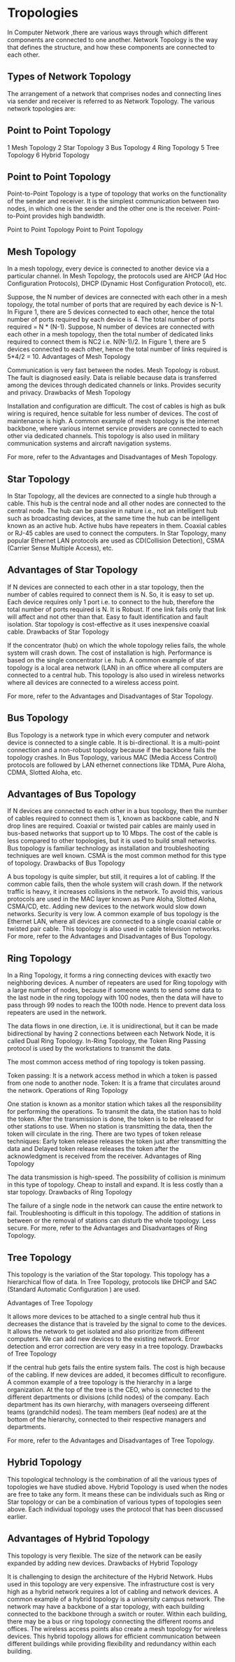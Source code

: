 # Tropologies
In Computer Network ,there are various ways through which different components are connected to one another. Network Topology is the way that defines the structure, and how these components are connected to each other.

## Types of Network Topology
The arrangement of a network that comprises nodes and connecting lines via sender and receiver is referred to as Network Topology. The various network topologies are:

## Point to Point Topology
1 Mesh Topology
2 Star Topology
3 Bus Topology
4 Ring Topology
5 Tree Topology
6 Hybrid Topology


## Point to Point Topology
Point-to-Point Topology is a type of topology that works on the functionality of the sender and receiver. It is the simplest communication between two nodes, in which one is the sender and the other one is the receiver. Point-to-Point provides high bandwidth.

Point to Point Topology
Point to Point Topology

## Mesh Topology
In a mesh topology, every device is connected to another device via a particular channel. In Mesh Topology, the protocols used are AHCP (Ad Hoc Configuration Protocols), DHCP (Dynamic Host Configuration Protocol), etc.


Suppose, the N number of devices are connected with each other in a mesh topology, the total number of ports that are required by each device is N-1. In Figure 1, there are 5 devices connected to each other, hence the total number of ports required by each device is 4. The total number of ports required = N * (N-1).
Suppose, N number of devices are connected with each other in a mesh topology, then the total number of dedicated links required to connect them is NC2 i.e. N(N-1)/2. In Figure 1, there are 5 devices connected to each other, hence the total number of links required is 5*4/2 = 10.
Advantages of Mesh Topology

Communication is very fast between the nodes.
Mesh Topology is robust.
The fault is diagnosed easily. Data is reliable because data is transferred among the devices through dedicated channels or links.
Provides security and privacy.
Drawbacks of Mesh Topology

Installation and configuration are difficult.
The cost of cables is high as bulk wiring is required, hence suitable for less number of devices.
The cost of maintenance is high.
A common example of mesh topology is the internet backbone, where various internet service providers are connected to each other via dedicated channels. This topology is also used in military communication systems and aircraft navigation systems.

For more, refer to the Advantages and Disadvantages of Mesh Topology.

## Star Topology
In Star Topology, all the devices are connected to a single hub through a cable. This hub is the central node and all other nodes are connected to the central node. The hub can be passive in nature i.e., not an intelligent hub such as broadcasting devices, at the same time the hub can be intelligent known as an active hub. Active hubs have repeaters in them. Coaxial cables or RJ-45 cables are used to connect the computers. In Star Topology, many popular Ethernet LAN protocols are used as CD(Collision Detection), CSMA (Carrier Sense Multiple Access), etc.

## Advantages of Star Topology

If N devices are connected to each other in a star topology, then the number of cables required to connect them is N. So, it is easy to set up.
Each device requires only 1 port i.e. to connect to the hub, therefore the total number of ports required is N.
It is Robust. If one link fails only that link will affect and not other than that.
Easy to fault identification and fault isolation.
Star topology is cost-effective as it uses inexpensive coaxial cable.
Drawbacks of Star Topology


If the concentrator (hub) on which the whole topology relies fails, the whole system will crash down.
The cost of installation is high.
Performance is based on the single concentrator i.e. hub.
A common example of star topology is a local area network (LAN) in an office where all computers are connected to a central hub. This topology is also used in wireless networks where all devices are connected to a wireless access point.

For more, refer to the Advantages and Disadvantages of Star Topology.

## Bus Topology
Bus Topology is a network type in which every computer and network device is connected to a single cable. It is bi-directional. It is a multi-point connection and a non-robust topology because if the backbone fails the topology crashes. In Bus Topology, various MAC (Media Access Control) protocols are followed by LAN ethernet connections like TDMA, Pure Aloha, CDMA, Slotted Aloha, etc.

## Advantages of Bus Topology

If N devices are connected to each other in a bus topology, then the number of cables required to connect them is 1, known as backbone cable, and N drop lines are required.
Coaxial or twisted pair cables are mainly used in bus-based networks that support up to 10 Mbps.
The cost of the cable is less compared to other topologies, but it is used to build small networks.
Bus topology is familiar technology as installation and troubleshooting techniques are well known.
CSMA is the most common method for this type of topology.
 Drawbacks of  Bus Topology

A bus topology is quite simpler, but still, it requires a lot of cabling.
If the common cable fails, then the whole system will crash down.
If the network traffic is heavy, it increases collisions in the network. To avoid this, various protocols are used in the MAC layer known as Pure Aloha, Slotted Aloha, CSMA/CD, etc.
Adding new devices to the network would slow down networks.
Security is very low.
A common example of bus topology is the Ethernet LAN, where all devices are connected to a single coaxial cable or twisted pair cable. This topology is also used in cable television networks. For more, refer to the Advantages and Disadvantages of Bus Topology.

## Ring Topology
In a Ring Topology, it forms a ring connecting devices with exactly two neighboring devices. A number of repeaters are used for Ring topology with a large number of nodes, because if someone wants to send some data to the last node in the ring topology with 100 nodes, then the data will have to pass through 99 nodes to reach the 100th node. Hence to prevent data loss repeaters are used in the network.

The data flows in one direction, i.e. it is unidirectional, but it can be made bidirectional by having 2 connections between each Network Node, it is called Dual Ring Topology. In-Ring Topology, the Token Ring Passing protocol is used by the workstations to transmit the data.

The most common access method of ring topology is token passing.

Token passing: It is a network access method in which a token is passed from one node to another node.
Token: It is a frame that circulates around the network.
Operations of Ring Topology

One station is known as a monitor station which takes all the responsibility for performing the operations.
To transmit the data, the station has to hold the token. After the transmission is done, the token is to be released for other stations to use.
When no station is transmitting the data, then the token will circulate in the ring.
There are two types of token release techniques: Early token release releases the token just after transmitting the data and Delayed token release releases the token after the acknowledgment is received from the receiver.
Advantages of Ring Topology

The data transmission is high-speed.
The possibility of collision is minimum in this type of topology.
Cheap to install and expand.
It is less costly than a star topology.
Drawbacks of Ring Topology

The failure of a single node in the network can cause the entire network to fail.
Troubleshooting is difficult in this topology.
The addition of stations in between or the removal of stations can disturb the whole topology.
Less secure. 
For more, refer to the Advantages and Disadvantages of Ring Topology.

## Tree Topology
This topology is the variation of the Star topology. This topology has a hierarchical flow of data. In Tree Topology, protocols like DHCP and SAC (Standard Automatic Configuration ) are used.

Advantages of Tree Topology

It allows more devices to be attached to a single central hub thus it decreases the distance that is traveled by the signal to come to the devices.
It allows the network to get isolated and also prioritize from different computers.
We can add new devices to the existing network.
Error detection and error correction are very easy in a tree topology.
Drawbacks of Tree Topology

If the central hub gets fails the entire system fails.
The cost is high because of the cabling.
If new devices are added, it becomes difficult to reconfigure.
A common example of a tree topology is the hierarchy in a large organization. At the top of the tree is the CEO, who is connected to the different departments or divisions (child nodes) of the company. Each department has its own hierarchy, with managers overseeing different teams (grandchild nodes). The team members (leaf nodes) are at the bottom of the hierarchy, connected to their respective managers and departments.

For more, refer to the Advantages and Disadvantages of Tree Topology.

## Hybrid Topology
This topological technology is the combination of all the various types of topologies we have studied above. Hybrid Topology is used when the nodes are free to take any form. It means these can be individuals such as Ring or Star topology or can be a combination of various types of topologies seen above. Each individual topology uses the protocol that has been discussed earlier.

## Advantages of Hybrid Topology

This topology is very flexible.
The size of the network can be easily expanded by adding new devices.
Drawbacks of Hybrid Topology

It is challenging to design the architecture of the Hybrid Network.
Hubs used in this topology are very expensive.
The infrastructure cost is very high as a hybrid network requires a lot of cabling and network devices.
A common example of a hybrid topology is a university campus network. The network may have a backbone of a star topology, with each building connected to the backbone through a switch or router. Within each building, there may be a bus or ring topology connecting the different rooms and offices. The wireless access points also create a mesh topology for wireless devices. This hybrid topology allows for efficient communication between different buildings while providing flexibility and redundancy within each building.
